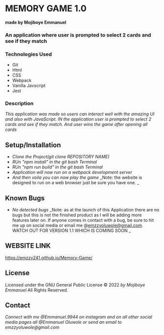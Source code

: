 # MEMORY GAME 1.0

#### made by Mojiboye Emmanuel

### An application where user is prompted to select 2 cards and see if they match

### Technologies Used
* Git
* Html
* CSS
* Webpack
* Vanilla Javscript 
* Jest

### Description
_This application was made so users can interact well with the amazing UI and also with JavaScript. IN the application user is prompted to select 2 cards and see if they match. And user wins the game after opening all cards_

## Setup/Installation
* _Clone the Project(git clone _REPOSITORY NAME_)_
* _RUn "npm install" in the git bash Terminal_
* _RUn "npm run build" in the git bash Terminal_
* _Application will now run on a webpack development server_
* _And then voila you can now play the game_
_Note: the website is designed to run on a web browser just be sure you have one. _

## Known Bugs
* _No detected bugs_
_Note: as at the launch of this Application there are no bugs but this is not the finished product as I will be adding more features later on. If anyone comes in contact with a bug, be sure to hit me up on social media or email me @emzzyoluwole@gmail.com. WATCH OUT FOR VERSION 1.1 WHICH IS COMING SOON  _

## WEBSITE LINK
https://emzzy241.github.io/Memory-Game/

## License 
Licensed under the GNU General Public License 
© 2022 _by Mojiboye Emmanuel_ All Rights Reserved.

## Contact
_Connect with me @Emmanuel.9944 on instagram and on all other social media pages all @Emmanuel Oluwole or send an email to emzzyoluwole@gmail.com_

